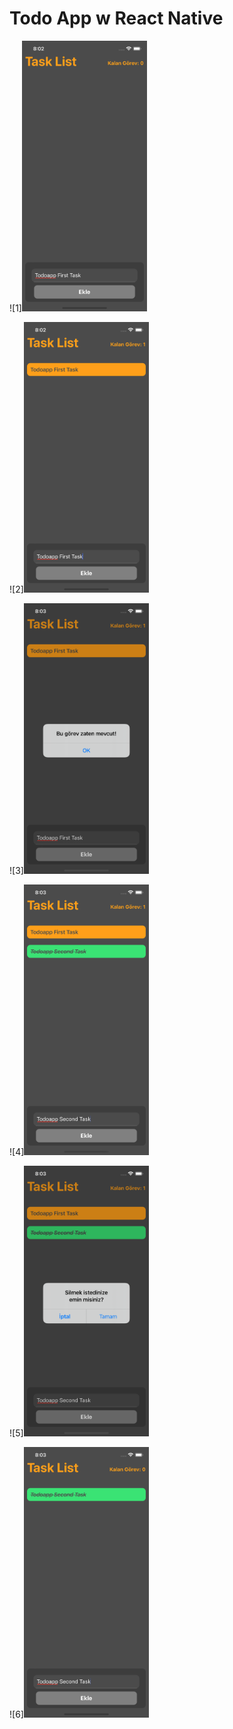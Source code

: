 # Todo App w React Native

![1]<img src="https://github.com/EmreSamurlu/todoapp-reactnative/blob/master/ss/1.png" width=200 >

![2]<img src="https://github.com/EmreSamurlu/todoapp-reactnative/blob/master/ss/2.png" width=200 >

![3]<img src="https://github.com/EmreSamurlu/todoapp-reactnative/blob/master/ss/3.png" width=200 >

![4]<img src="https://github.com/EmreSamurlu/todoapp-reactnative/blob/master/ss/4.png" width=200 >

![5]<img src="https://github.com/EmreSamurlu/todoapp-reactnative/blob/master/ss/5.png" width=200 >

![6]<img src="https://github.com/EmreSamurlu/todoapp-reactnative/blob/master/ss/6.png" width=200 >

